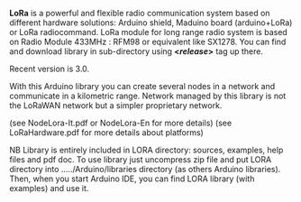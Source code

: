<strong>LoRa</strong> is a powerful and flexible radio communication system based on different hardware solutions: Arduino shield, Maduino board (arduino+LoRa) or LoRa radiocommand. LoRa module for long range radio system is based on Radio Module 433MHz : RFM98 or equivalent like SX1278. 
You can find and download library in sub-directory using <strong>&lt;<em>release</em>&gt;</strong> tag up there.

Recent version is 3.0.

With this Arduino library you can create several nodes in a network and communicate in a kilometric range.
Network managed by this library is not the LoRaWAN network but a simpler proprietary network.

(see NodeLora-It.pdf or NodeLora-En for more details)
(see LoRaHardware.pdf for more details about platforms)

NB Library is entirely included in LORA directory: sources, examples, help files and pdf doc. To use library just uncompress zip file and put LORA directory into ...../Arduino/libraries directory (as others Arduino libraries).
Then, when you start Arduino IDE, you can find LORA library (with examples) and use it.
